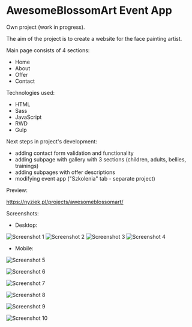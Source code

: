 # AwesomeBlossomArt Event App

Own project (work in progress).

The aim of the project is to create a website for the face painting artist.

Main page consists of 4 sections:
* Home
* About
* Offer
* Contact

Technologies used:
* HTML
* Sass
* JavaScript
* RWD
* Gulp

Next steps in project's development:

* adding contact form validation and functionality
* adding subpage with gallery with 3 sections (children, adults, bellies, trainings)
* adding subpages with offer descriptions
* modifying event app ("Szkolenia" tab - separate project)

Preview:

https://nyziek.pl/projects/awesomeblossomart/

Screenshots:

* Desktop:

![Screenshot 1](./screenshots/awesomeblossomart1_page.png)
![Screenshot 2](./screenshots/awesomeblossomart2_page.png)
![Screenshot 3](./screenshots/awesomeblossomart3_page.png)
![Screenshot 4](./screenshots/awesomeblossomart4_page.png)

* Mobile: 

![Screenshot 5](./screenshots/awesomeblossomart1_page_mob.png)

![Screenshot 6](./screenshots/awesomeblossomart2_page_mob.png)

![Screenshot 7](./screenshots/awesomeblossomart3_page_mob.png)

![Screenshot 8](./screenshots/awesomeblossomart4_page_mob.png)

![Screenshot 9](./screenshots/awesomeblossomart5_page_mob.png)

![Screenshot 10](./screenshots/awesomeblossomart6_page_mob.png)
